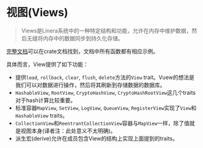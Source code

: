 # 视图(Views)

> Views是Linera系统中的一种特定结构和功能，允许在内存中维护数据，然后无缝将内存中的数据同步到持久化存储。

[完整文档](https://docs.rs/linera-views/latest/linera_views/)可以在crate文档找到，文档中所有函数都有相应示例。

具体而言，View提供了如下功能：

- 提供`load`, `rollback`, `clear`, `flush`, `delete`方法的`View` trait。Vuew的想法是我们可以对数据进行操作，然后将其刷新到存储数据的数据库。
- `HashableView`, `RootView`, `CryptoHashView`, `CryptoHashRootView`这几个traits对于hash计算比较重要。
- 标准容器`MapView`, `SetView`, `LogView`, `QueueView`, `RegisterView`实现了`View`和`HashableView` traits。
- `CollectionView`和`ReentrantCollectionView`容器与`MapView`一样，除了值就是视图本身(译者注：此处意义不太明确)。
- 派生宏(derive)允许在成员包含View的结构上实现上面提到的traits。
